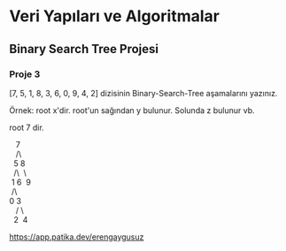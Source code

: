 # Veri Yapıları ve Algoritmalar

## Binary Search Tree Projesi

### Proje 3

[7, 5, 1, 8, 3, 6, 0, 9, 4, 2] dizisinin Binary-Search-Tree aşamalarını yazınız.

Örnek: root x'dir. root'un sağından y bulunur. Solunda z bulunur vb.

root 7 dir.

&nbsp;&nbsp;&nbsp;7 <br>
&nbsp;&nbsp;&nbsp;/\ <br>
&nbsp;&nbsp;5 8 <br>
&nbsp;&nbsp;/\ &nbsp;\ <br>
&nbsp;1 6 &nbsp;9 <br>
&nbsp;/\ <br>
0 3 <br>
&nbsp;&nbsp;&nbsp;/ \ <br>
&nbsp;&nbsp;2 &nbsp;4 <br>

https://app.patika.dev/erengaygusuz
